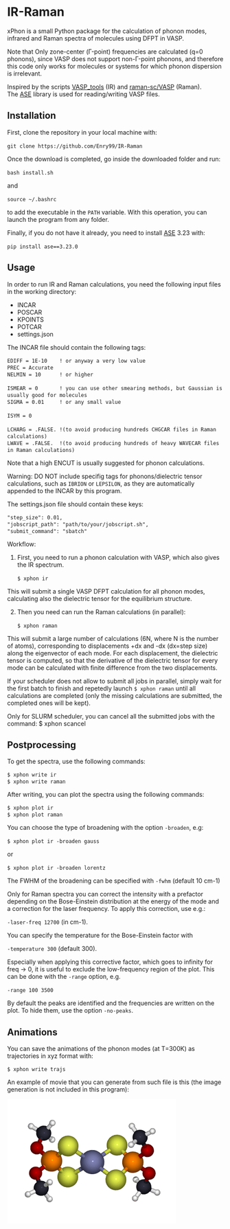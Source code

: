 # IR-Raman
xPhon is a small Python package for the calculation of phonon modes, infrared and Raman spectra of molecules using DFPT in VASP.

Note that Only zone-center (Γ-point) frequencies are calculated (q=0 phonons), since VASP does not support non-Γ-point phonons, and therefore this code only works for molecules or systems for which phonon dispersion is irrelevant.

Inspired by the scripts [VASP_tools](https://github.com/sebnenon/VASP_tools) (IR) and [raman-sc/VASP](https://github.com/raman-sc/VASP) (Raman). \
The [ASE](https://wiki.fysik.dtu.dk/ase/) library is used for reading/writing VASP files.

Installation
----
First, clone the repository in your local machine with:

`git clone https://github.com/Enry99/IR-Raman`

Once the download is completed, go inside the downloaded folder and run:

`bash install.sh`

and

`source ~/.bashrc`

to add the executable in the `PATH` variable. With this operation, you can launch the program from any folder.

Finally, if you do not have it already, you need to install [ASE](https://wiki.fysik.dtu.dk/ase/) 3.23 with:

`pip install ase==3.23.0`

Usage
----

In order to run IR and Raman calculations, you need the following input files in the working directory:
- INCAR
- POSCAR
- KPOINTS
- POTCAR
- settings.json

The INCAR file should contain the following tags:

    EDIFF = 1E-10    ! or anyway a very low value
    PREC = Accurate
    NELMIN = 10      ! or higher

    ISMEAR = 0       ! you can use other smearing methods, but Gaussian is usually good for molecules
    SIGMA = 0.01     ! or any small value

    ISYM = 0

    LCHARG = .FALSE. !(to avoid producing hundreds CHGCAR files in Raman calculations)
    LWAVE = .FALSE.  !(to avoid producing hundreds of heavy WAVECAR files in Raman calculations)

Note that a high ENCUT is usually suggested for phonon calculations.

Warning: DO NOT include specifig tags for phonons/dielectric tensor calculations, such as `IBRION` or `LEPSILON`, as they are automatically appended to the INCAR by this program.

The settings.json file should contain these keys:

    "step_size": 0.01,
    "jobscript_path": "path/to/your/jobscript.sh",
    "submit_command": "sbatch"


Workflow:
1) First, you need to run a phonon calculation with VASP, which also gives the IR spectrum.

   `$ xphon ir`

This will submit a single VASP DFPT calculation for all phonon modes, calculating also the dielectric tensor for the equilibrium structure.

2) Then you need can run the Raman calculations (in parallel):

    `$ xphon raman`

This will submit a large number of calculations (6N, where N is the number of atoms), corresponding to displacements +dx and -dx (dx=step size) along the eigenvector of each mode. For each displacement, the dielectric tensor is computed, so that the derivative of the dielectric tensor for every mode can be calculated with finite difference from the two displacements.

If your scheduler does not allow to submit all jobs in parallel, simply wait for the first batch to finish and repetedly launch `$ xphon raman` until all calculations are completed (only the missing calculations are submitted, the completed ones will be kept).

Only for SLURM scheduler, you can cancel all the submitted jobs with the command:
    $ xphon scancel

Postprocessing
---

To get the spectra, use the following commands:

    $ xphon write ir
    $ xphon write raman

After writing, you can plot the spectra using the following commands:

    $ xphon plot ir
    $ xphon plot raman

You can choose the type of broadening with the option `-broaden`, e.g:

 `$ xphon plot ir -broaden gauss `

 or

 `$ xphon plot ir -broaden lorentz `

The FWHM of the broadening can be specified with `-fwhm` (default 10 cm-1)

Only for Raman spectra you can correct the intensity with a prefactor depending on the Bose-Einstein distribution at the energy of the mode and a correction for the laser frequency. To apply this correction, use e.g.:

`-laser-freq 12700` (in cm-1).

 You can specify the temperature for the Bose-Einstein factor with

 `-temperature 300` (default 300).

Especially when applying this corrective factor, which goes to infinity for freq -> 0, it is useful to exclude the low-frequency region of the plot. This can be done with the `-range` option, e.g.

`-range 100 3500`

By default the peaks are identified and the frequencies are written on the plot. To hide them, use the option `-no-peaks`.


Animations
----

You can save the animations of the phonon modes (at T=300K) as trajectories in xyz format with:

    $ xphon write trajs

An example of movie that you can generate from such file is this (the image generation is not included in this program):

![Animation](example/movie.gif)



